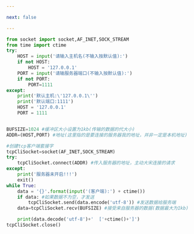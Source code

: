 ```yaml
---

next: false

---
```




<BlogInfo id="887" title="2.TCP时间戳客户端" author="白日梦想猿" pv=0 read_times=0 pre_cost_time="0分42秒" category="网络编程书" tag_list="['网络编程书']" create_time="2020.06.19 15:10:23" update_time="2020.06.19 16:24:45" />

```python
from socket import socket,AF_INET,SOCK_STREAM
from time import ctime
try:
    HOST = input('请输入主机名(不输入按默认值):')
    if not HOST:
        HOST = '127.0.0.1'
    PORT = input('请输服务器端口(不输入按默认值):')
    if not PORT:
        PORT=1111
except:
    print('默认主机:\'127.0.0.1\'')
    print('默认端口:1111')
    HOST = '127.0.0.1'
    PORT = 1111


BUFSIZE=1024 #缓冲区大小设置为1kb(传输的数据的代大小)
ADDR=(HOST,PORT) #地址(这里指的是要连接的服务器我的地址，并非一定是本机地址)

#创建tcp客户端套接字
tcpCliSocket=socket(AF_INET,SOCK_STREAM)
try:
    tcpCliSocket.connect(ADDR) #传入服务器的地址，主动大宋连接的请求
except:
    print('服务器未开启!!!')
    exit()
while True:
    data = '{}'.format(input('(客户端):') + ctime())
    if data: #如果数据不为空，才发送
        tcpCliSocket.send(data.encode('utf-8')) #发送数据给服务端
    data=tcpCliSocket.recv(BUFSIZE) #接受来自服务器的数据(数据最大为1kb)

    print(data.decode('utf-8')+'  ['+ctime()+']')
tcpCliSocket.close()
```



<ActionBox />
